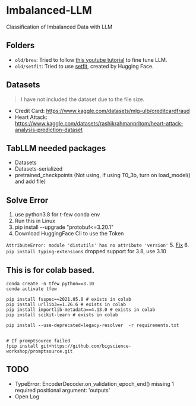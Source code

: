 # Imbalanced-LLM

Classification of Imbalanced Data with LLM

## Folders

- `old/brev`: Tried to follow [this youtube tutorial](https://youtu.be/ztPoCymwIp0?feature=shared) to fine tune LLM.
- `old/setfit`: Tried to use [setfit](https://github.com/huggingface/setfit), created by Hugging Face.
  

## Datasets
>  I have not included the dataset due to the file size.

- Credit Card: https://www.kaggle.com/datasets/mlg-ulb/creditcardfraud
- Heart Attack: https://www.kaggle.com/datasets/rashikrahmanpritom/heart-attack-analysis-prediction-dataset

## TabLLM needed packages
- Datasets
- Datasets-serialized
- pretrained_checkpoints (Not using, if using T0_3b, turn on load_model() and add file)

## Solve Error

1. use python3.8 for t-few conda env
2. Run this in Linux
3. pip install --upgrade "protobuf<=3.20.1"
4. Download HuggingFace Cli to use the Token

`AttributeError: module 'distutils' has no attribute 'version'`
5. [Fix](https://github.com/pytorch/pytorch/issues/69894#issuecomment-1080635462)
6. `pip install typing-extensions` dropped support for 3.8, use 3.10


## This is for colab based.
```
conda create -n tfew python==3.10
conda activate tfew

pip install fsspec==2021.05.0 # exists in colab
pip install urllib3==1.26.6 # exists in colab
pip install importlib-metadata==4.13.0 # exists in colab
pip install scikit-learn # exists in colab 

pip install --use-deprecated=legacy-resolver  -r requirements.txt


# If promptsource failed
!pip install git+https://github.com/bigscience-workshop/promptsource.git
```

## TODO
- TypeError: EncoderDecoder.on_validation_epoch_end() missing 1 required positional argument: 'outputs'
- Open Log